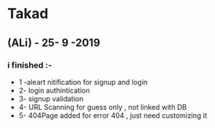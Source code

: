 # Takad
## (ALi) - 25- 9 -2019
### i finished :- 
* 1 -aleart nitification for signup and login 
* 2- login authintication
* 3- signup validation
* 4- URL Scanning for guess only , not  linked with DB
* 5- 404Page added for error 404 , just need customizing it
